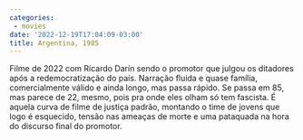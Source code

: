 ```yaml
---
categories:
 - movies
date: '2022-12-19T17:04:09-03:00'
title: Argentina, 1985
---
```


Filme de 2022 com Ricardo Darín sendo o promotor que julgou os ditadores após a redemocratização do país. Narração fluida e quase família, comercialmente válido e ainda longo, mas passa rápido. Se passa em 85, mas parece de 22, mesmo, pois pra onde eles olham só tem fascista. É aquela curva de filme de justiça padrão, montando o time de jovens que logo é esquecido, tensão nas ameaças de morte e uma pataquada na hora do discurso final do promotor.
